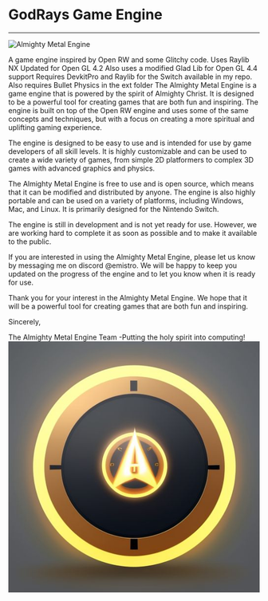 # GodRays Game Engine
----------------
![Almighty Metal Engine](https://github.com/eavpsp/AlmightyMetalWare/blob/main/yuzu_screen.png)

A game engine inspired by Open RW and some Glitchy code.
Uses Raylib NX Updated for Open GL 4.2
Also uses a modified Glad Lib for Open GL 4.4 support
Requires DevkitPro and Raylib for the Switch available in my repo.
Also requires Bullet Physics in the ext folder
The Almighty Metal Engine is a game engine that is powered by the spirit of Almighty Christ. It is designed to be a powerful tool for creating games that are both fun and inspiring. The engine is built on top of the Open RW engine and uses some of the same concepts and techniques, but with a focus on creating a more spiritual and uplifting gaming experience.

The engine is designed to be easy to use and is intended for use by game developers of all skill levels. It is highly customizable and can be used to create a wide variety of games, from simple 2D platformers to complex 3D games with advanced graphics and physics.

The Almighty Metal Engine is free to use and is open source, which means that it can be modified and distributed by anyone. The engine is also highly portable and can be used on a variety of platforms, including Windows, Mac, and Linux. It is primarily designed for the Nintendo Switch.

The engine is still in development and is not yet ready for use. However, we are working hard to complete it as soon as possible and to make it available to the public.

If you are interested in using the Almighty Metal Engine, please let us know by messaging me on discord @emistro. We will be happy to keep you updated on the progress of the engine and to let you know when it is ready for use.

Thank you for your interest in the Almighty Metal Engine. We hope that it will be a powerful tool for creating games that are both fun and inspiring.

Sincerely,

The Almighty Metal Engine Team
-Putting the holy spirit into computing! 
![Almighty Metal Engine](https://github.com/eavpsp/AlmightyMetalWare/blob/main/amw_icon.png)
